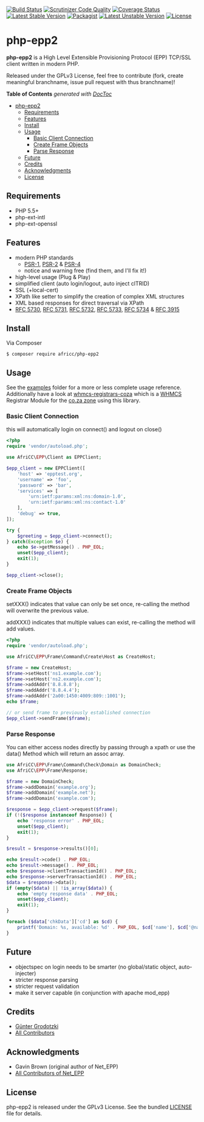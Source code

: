 [![Build Status](https://travis-ci.org/AfriCC/php-epp2.svg?branch=master)](https://travis-ci.org/AfriCC/php-epp2)
[![Scrutinizer Code Quality](https://scrutinizer-ci.com/g/AfriCC/php-epp2/badges/quality-score.png?b=master)](https://scrutinizer-ci.com/g/AfriCC/php-epp2/?branch=master)
[![Coverage Status](https://coveralls.io/repos/github/AfriCC/php-epp2/badge.svg?branch=master)](https://coveralls.io/github/AfriCC/php-epp2?branch=master)
[![Latest Stable Version](https://poser.pugx.org/africc/php-epp2/v/stable.svg)](https://packagist.org/packages/africc/php-epp2)
[![Packagist](https://img.shields.io/packagist/dt/africc/php-epp2.svg)](https://packagist.org/packages/africc/php-epp2)
[![Latest Unstable Version](https://poser.pugx.org/africc/php-epp2/v/unstable.svg)](https://packagist.org/packages/africc/php-epp2)
[![License](https://poser.pugx.org/africc/php-epp2/license.svg)](https://packagist.org/packages/africc/php-epp2)

php-epp2
========

**php-epp2** is a High Level Extensible Provisioning Protocol (EPP) TCP/SSL client written in modern PHP.

Released under the GPLv3 License, feel free to contribute (fork, create
meaningful branchname, issue pull request with thus branchname)!

**Table of Contents**  *generated with [DocToc](http://doctoc.herokuapp.com/)*

- [php-epp2](#user-content-php-epp2)
    - [Requirements](#user-content-requirements)
    - [Features](#user-content-features)
    - [Install](#user-content-install)
    - [Usage](#user-content-usage)
        - [Basic Client Connection](#user-content-basic-client-connection)
        - [Create Frame Objects](#user-content-create-frame-objects)
        - [Parse Response](#user-content-parse-response)
    - [Future](#user-content-future)
    - [Credits](#user-content-credits)
    - [Acknowledgments](#user-content-acknowledgments)
    - [License](#user-content-license)


Requirements
------------

* PHP 5.5+
* php-ext-intl
* php-ext-openssl


Features
--------

* modern PHP standards
    * [PSR-1](http://www.php-fig.org/psr/psr-1/), [PSR-2](http://www.php-fig.org/psr/psr-2/) & [PSR-4](http://www.php-fig.org/psr/psr-4/)
    * notice and warning free (find them, and I'll fix it!)
* high-level usage (Plug & Play)
* simplified client (auto login/logout, auto inject clTRID)
* SSL (+local-cert)
* XPath like setter to simplify the creation of complex XML structures
* XML based responses for direct traversal via XPath
* [RFC 5730](http://tools.ietf.org/html/rfc5730), [RFC 5731](http://tools.ietf.org/html/rfc5731), [RFC 5732](http://tools.ietf.org/html/rfc5732), [RFC 5733](http://tools.ietf.org/html/rfc5733), [RFC 5734](http://tools.ietf.org/html/rfc5734) & [RFC 3915](http://tools.ietf.org/html/rfc3915)


Install
-------

Via Composer

```
$ composer require africc/php-epp2
```


Usage
-----

See the [examples](https://github.com/AfriCC/php-epp2/blob/master/examples)
folder for a more or less complete usage reference. Additionally have a look at 
[whmcs-registrars-coza](https://github.com/AfriCC/whmcs-registrars-coza)
which is a [WHMCS](https://www.whmcs.com) Registrar Module for the
[co.za zone](https://www.registry.net.za) using this library.


### Basic Client Connection

this will automatically login on connect() and logout on close()

```php
<?php
require 'vendor/autoload.php';

use AfriCC\EPP\Client as EPPClient;

$epp_client = new EPPClient([
    'host' => 'epptest.org',
    'username' => 'foo',
    'password' => 'bar',
    'services' => [
        'urn:ietf:params:xml:ns:domain-1.0',
        'urn:ietf:params:xml:ns:contact-1.0'
    ],
    'debug' => true,
]);

try {
    $greeting = $epp_client->connect();
} catch(Exception $e) {
    echo $e->getMessage() . PHP_EOL;
    unset($epp_client);
    exit(1);
}

$epp_client->close();
```


### Create Frame Objects

setXXX() indicates that value can only be set once, re-calling the method will
overwrite the previous value.

addXXX() indicates that multiple values can exist, re-calling the method will
add values.

```php
<?php
require 'vendor/autoload.php';

use AfriCC\EPP\Frame\Command\Create\Host as CreateHost;

$frame = new CreateHost;
$frame->setHost('ns1.example.com');
$frame->setHost('ns2.example.com');
$frame->addAddr('8.8.8.8');
$frame->addAddr('8.8.4.4');
$frame->addAddr('2a00:1450:4009:809::1001');
echo $frame;

// or send frame to previously established connection
$epp_client->sendFrame($frame);
```


### Parse Response

You can either access nodes directly by passing through a xpath or use the data()
Method which will return an assoc array.

```php
use AfriCC\EPP\Frame\Command\Check\Domain as DomainCheck;
use AfriCC\EPP\Frame\Response;

$frame = new DomainCheck;
$frame->addDomain('example.org');
$frame->addDomain('example.net');
$frame->addDomain('example.com');

$response = $epp_client->request($frame);
if (!($response instanceof Response)) {
    echo 'response error' . PHP_EOL;
    unset($epp_client);
    exit(1);
}

$result = $response->results()[0];

echo $result->code() . PHP_EOL;
echo $result->message() . PHP_EOL;
echo $response->clientTransactionId() . PHP_EOL;
echo $response->serverTransactionId() . PHP_EOL;
$data = $response->data();
if (empty($data) || !is_array($data)) {
    echo 'empty response data' . PHP_EOL;
    unset($epp_client);
    exit(1);
}

foreach ($data['chkData']['cd'] as $cd) {
    printf('Domain: %s, available: %d' . PHP_EOL, $cd['name'], $cd['@name']['avail']);
}
```


Future
------

* objectspec on login needs to be smarter (no global/static object, auto-injecter)
* stricter response parsing
* stricter request validation
* make it server capable (in conjunction with apache mod_epp)


Credits
-------

* [Günter Grodotzki](https://twitter.com/lifeofguenter)
* [All Contributors](https://github.com/AfriCC/php-epp2/graphs/contributors)


Acknowledgments
---------------

* Gavin Brown (original author of Net_EPP)
* [All Contributors of Net_EPP](https://github.com/centralnic/php-epp/graphs/contributors)


License
-------

php-epp2 is released under the GPLv3 License. See the bundled
[LICENSE](https://github.com/AfriCC/php-epp2/blob/master/LICENSE) file for
details.

